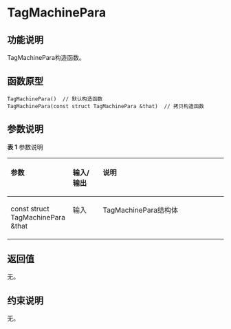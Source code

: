 # TagMachinePara<a name="ZH-CN_TOPIC_0000002031107025"></a>

## 功能说明<a name="zh-cn_topic_0000001938845574_section249mcpsimp"></a>

TagMachinePara构造函数。

## 函数原型<a name="zh-cn_topic_0000001938845574_section246mcpsimp"></a>

```
TagMachinePara()  // 默认构造函数
TagMachinePara(const struct TagMachinePara &that)  // 拷贝构造函数
```

## 参数说明<a name="zh-cn_topic_0000001938845574_section252mcpsimp"></a>

**表 1**  参数说明

<a name="zh-cn_topic_0000001938845574_table270mcpsimp"></a>
<table><thead align="left"><tr id="zh-cn_topic_0000001938845574_row277mcpsimp"><th class="cellrowborder" valign="top" width="28.71%" id="mcps1.2.4.1.1"><p id="zh-cn_topic_0000001938845574_p279mcpsimp"><a name="zh-cn_topic_0000001938845574_p279mcpsimp"></a><a name="zh-cn_topic_0000001938845574_p279mcpsimp"></a>参数</p>
</th>
<th class="cellrowborder" valign="top" width="13.86%" id="mcps1.2.4.1.2"><p id="zh-cn_topic_0000001938845574_p281mcpsimp"><a name="zh-cn_topic_0000001938845574_p281mcpsimp"></a><a name="zh-cn_topic_0000001938845574_p281mcpsimp"></a>输入/输出</p>
</th>
<th class="cellrowborder" valign="top" width="57.43000000000001%" id="mcps1.2.4.1.3"><p id="zh-cn_topic_0000001938845574_p283mcpsimp"><a name="zh-cn_topic_0000001938845574_p283mcpsimp"></a><a name="zh-cn_topic_0000001938845574_p283mcpsimp"></a>说明</p>
</th>
</tr>
</thead>
<tbody><tr id="zh-cn_topic_0000001938845574_row285mcpsimp"><td class="cellrowborder" valign="top" width="28.71%" headers="mcps1.2.4.1.1 "><p id="zh-cn_topic_0000001938845574_p287mcpsimp"><a name="zh-cn_topic_0000001938845574_p287mcpsimp"></a><a name="zh-cn_topic_0000001938845574_p287mcpsimp"></a>const struct TagMachinePara &amp;that</p>
</td>
<td class="cellrowborder" valign="top" width="13.86%" headers="mcps1.2.4.1.2 "><p id="zh-cn_topic_0000001938845574_p289mcpsimp"><a name="zh-cn_topic_0000001938845574_p289mcpsimp"></a><a name="zh-cn_topic_0000001938845574_p289mcpsimp"></a>输入</p>
</td>
<td class="cellrowborder" valign="top" width="57.43000000000001%" headers="mcps1.2.4.1.3 "><p id="zh-cn_topic_0000001938845574_p291mcpsimp"><a name="zh-cn_topic_0000001938845574_p291mcpsimp"></a><a name="zh-cn_topic_0000001938845574_p291mcpsimp"></a>TagMachinePara结构体</p>
</td>
</tr>
</tbody>
</table>

## 返回值<a name="zh-cn_topic_0000001938845574_section255mcpsimp"></a>

无。

## 约束说明<a name="zh-cn_topic_0000001938845574_section258mcpsimp"></a>

无。

